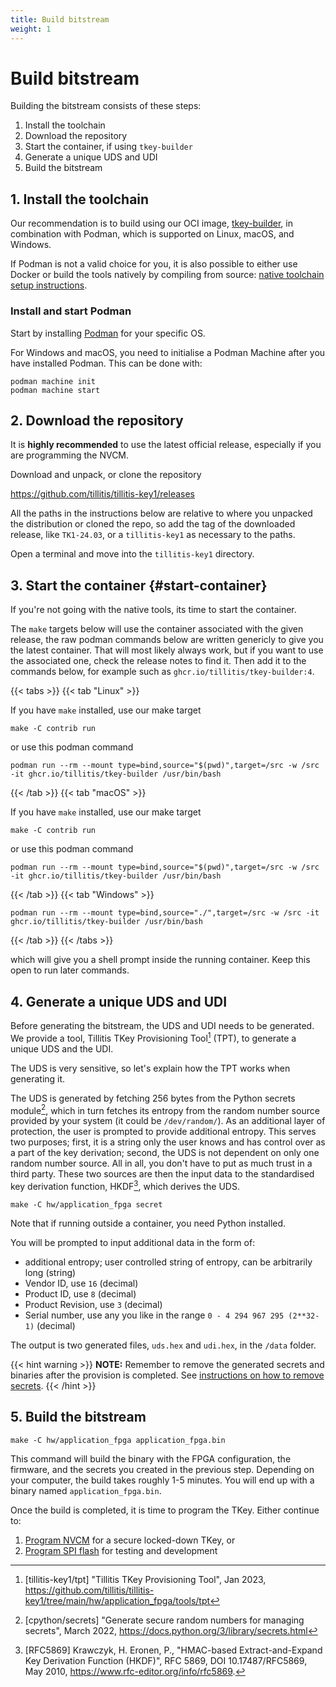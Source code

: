 ```yaml
---
title: Build bitstream
weight: 1
---
```

# Build bitstream

Building the bitstream consists of these steps:
1. Install the toolchain
2. Download the repository
3. Start the container, if using `tkey-builder`
4. Generate a unique UDS and UDI
5. Build the bitstream

## 1. Install the toolchain

Our recommendation is to build using our OCI image,
[tkey-builder](https://ghcr.io/tillitis/tkey-builder), in combination
with Podman, which is supported on Linux, macOS, and Windows.

If Podman is not a valid choice for you, it is also possible to either
use Docker or build the tools natively by compiling from source:
[native toolchain setup
instructions](https://github.com/tillitis/tillitis-key1/blob/main/doc/toolchain_setup.md).

### Install and start Podman
Start by installing [Podman](https://podman.io/docs/installation) for
your specific OS.

For Windows and macOS, you need to initialise a Podman Machine after
you have installed Podman. This can be done with:

```
podman machine init
podman machine start
```

## 2. Download the repository
It is **highly recommended** to use the latest official release,
especially if you are programming the NVCM.

Download and unpack, or clone the repository

https://github.com/tillitis/tillitis-key1/releases


All the paths in the instructions below are relative to where you
unpacked the distribution or cloned the repo, so add the tag of the
downloaded release, like `TK1-24.03`, or a `tillitis-key1` as
necessary to the paths.

Open a terminal and move into the `tillitis-key1` directory.

## 3. Start the container {#start-container}

If you're not going with the native tools, its time to start the
container.

The `make` targets below will use the container associated with the
given release, the raw podman commands below are written genericly to
give you the latest container. That will most likely always work, but
if you want to use the associated one, check the release notes to find
it. Then add it to the commands below, for example such as
`ghcr.io/tillitis/tkey-builder:4`.

{{< tabs >}}
{{< tab "Linux" >}}

If you have `make` installed, use our make target

```
make -C contrib run
```
or use this podman command
```
podman run --rm --mount type=bind,source="$(pwd)",target=/src -w /src -it ghcr.io/tillitis/tkey-builder /usr/bin/bash
```

{{< /tab >}}
{{< tab "macOS" >}}

If you have `make` installed, use our make target

```
make -C contrib run
```
or use this podman command
```
podman run --rm --mount type=bind,source="$(pwd)",target=/src -w /src -it ghcr.io/tillitis/tkey-builder /usr/bin/bash
```
{{< /tab >}}
{{< tab "Windows" >}}

```
podman run --rm --mount type=bind,source="./",target=/src -w /src -it ghcr.io/tillitis/tkey-builder /usr/bin/bash
```

{{< /tab >}}
{{< /tabs >}}


which will give you a shell prompt inside the running container. Keep
this open to run later commands.

## 4. Generate a unique UDS and UDI
Before generating the bitstream, the UDS and UDI needs to be generated.
We provide a tool, Tillitis TKey Provisioning Tool[^1] (TPT), to generate a
unique UDS and the UDI.

[^1]:[tillitis-key1/tpt] "Tillitis TKey Provisioning Tool", Jan 2023,
<https://github.com/tillitis/tillitis-key1/tree/main/hw/application_fpga/tools/tpt>

The UDS is very sensitive, so let's explain how the TPT works when
generating it.

The UDS is generated by fetching 256 bytes from the Python secrets
module[^2], which in turn fetches its entropy from the random number
source provided by your system (it could be `/dev/random/`). As an
additional layer of protection, the user is prompted to provide
additional entropy. This serves two purposes; first, it is a string
only the user knows and has control over as a part of the key
derivation; second, the UDS is not dependent on only one random
number source. All in all, you don't have to put as much trust in a
third party. These two sources are then the input data to the
standardised key derivation function, HKDF[^3], which derives the UDS.

[^2]: [cpython/secrets] "Generate secure random numbers for managing secrets", March 2022,  <https://docs.python.org/3/library/secrets.html>

[^3]: [RFC5869] Krawczyk, H. Eronen, P., "HMAC-based
Extract-and-Expand Key Derivation Function (HKDF)", RFC 5869, DOI 10.17487/RFC5869, May 2010, <https://www.rfc-editor.org/info/rfc5869>.

```
make -C hw/application_fpga secret
```

Note that if running outside a container, you need Python installed.

You will be prompted to input additional data in the form of:
- additional entropy; user controlled string of entropy, can be
  arbitrarily long (string)
- Vendor ID, use `16` (decimal)
- Product ID,  use `8` (decimal)
- Product Revision, use `3` (decimal)
- Serial number, use any you like in the range `0 - 4 294 967 295
  (2**32-1)` (decimal)

The output is two generated files, `uds.hex` and `udi.hex`, in the
`/data` folder.

{{< hint warning >}}
**NOTE:**
Remember to remove the generated secrets and binaries after the
provision is completed. See [instructions on how to remove
secrets](unlocked/nvcm/#3-remove-traces-of-build).
{{< /hint >}}

## 5. Build the bitstream

```
make -C hw/application_fpga application_fpga.bin

```

This command will build the binary with the FPGA configuration, the
firmware, and the secrets you created in the previous step. Depending
on your computer, the build takes roughly 1-5 minutes. You will end up
with a binary named `application_fpga.bin`.

Once the build is completed, it is time to program the TKey. Either
continue to:

1. [Program NVCM](unlocked/nvcm) for a secure locked-down TKey, or
2. [Program SPI flash](unlocked/spiflash) for testing and development
